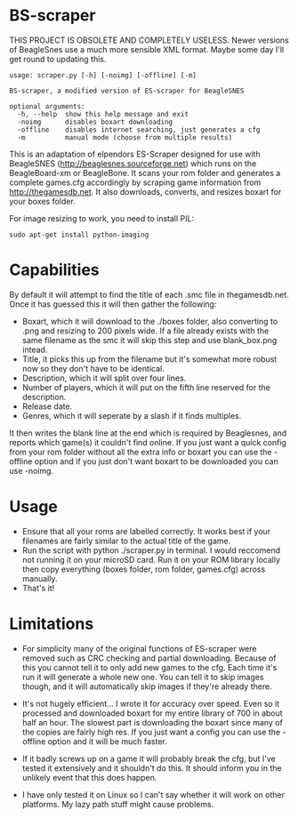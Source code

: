 BS-scraper
=====================
THIS PROJECT IS OBSOLETE AND COMPLETELY USELESS. Newer versions of BeagleSnes use a much more sensible XML format. Maybe some day I'll get round to updating this.


```
usage: scraper.py [-h] [-noimg] [-offline] [-m]

BS-scraper, a modified version of ES-scraper for BeagleSNES

optional arguments:
  -h, --help  show this help message and exit
  -noimg      disables boxart downloading
  -offline    disables internet searching, just generates a cfg
  -m          manual mode (choose from multiple results)
```

This is an adaptation of elpendors ES-Scraper designed for use with BeagleSNES (http://beaglesnes.sourceforge.net) which runs on the BeagleBoard-xm or BeagleBone. It scans your rom folder and generates a complete games.cfg accordingly by scraping game information from http://thegamesdb.net. It also downloads, converts, and resizes boxart for your boxes folder.


For image resizing to work, you need to install PIL:
```
sudo apt-get install python-imaging
```

Capabilities
====================
By default it will attempt to find the title of each .smc file in thegamesdb.net. Once it has guessed this it will then gather the following:

* Boxart, which it will download to the ./boxes folder, also converting to .png and resizing to 200 pixels wide. If a file already exists with the same filename as the smc it will skip this step and use blank_box.png intead.
* Title, it picks this up from the filename but it's somewhat more robust now so they don't have to be identical.
* Description, which it will split over four lines.
* Number of players, which it will put on the fifth line reserved for the description.
* Release date.
* Genres, which it will seperate by a slash if it finds multiples.

It then writes the blank line at the end which is required by Beaglesnes, and reports which game(s) it couldn't find online. If you just want a quick config from your rom folder without all the extra info or boxart you can use the -offline option and if you just don't want boxart to be downloaded you can use -noimg.

Usage
=====================
* Ensure that all your roms are labelled correctly. It works best if your filenames are fairly similar to the actual title of the game.
* Run the script with python ./scraper.py in terminal. I would reccomend not running it on your microSD card. Run it on your ROM library locally then copy everything (boxes folder, rom folder, games.cfg) across manually. 
* That's it!

Limitations
====================

* For simplicity many of the original functions of ES-scraper were removed such as CRC checking and partial downloading. Because of this you cannot tell it to only add new games to the cfg. Each time it's run it will generate a whole new one. You can tell it to skip images though, and it will automatically skip images if they're already there.

* It's not hugely efficient... I wrote it for accuracy over speed. Even so it processed and downloaded boxart for my entire library of 700 in about half an hour. The slowest part is downloading the boxart since many of the copies are fairly high res. If you just want a config you can use the -offline option and it will be much faster.

* If it badly screws up on a game it will probably break the cfg, but I've tested it extensively and it shouldn't do this. It should inform you in the unlikely event that this does happen.

* I have only tested it on Linux so I can't say whether it will work on other platforms. My lazy path stuff might cause problems.

